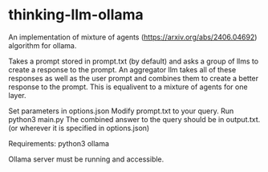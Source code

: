# thinking-llm-ollama
An implementation of mixture of agents (https://arxiv.org/abs/2406.04692) algorithm for ollama.

Takes a prompt stored in prompt.txt (by default) and asks a group of llms to create a response to the prompt. An aggregator llm takes all of these responses as well as the user prompt and combines them to create a better response to the prompt. This is equalivent to a mixture of agents for one layer.

Set parameters in options.json
Modify prompt.txt to your query.
Run python3 main.py
The combined answer to the query should be in output.txt. (or wherever it is specified in options.json)

Requirements:
python3
ollama

Ollama server must be running and accessible.
